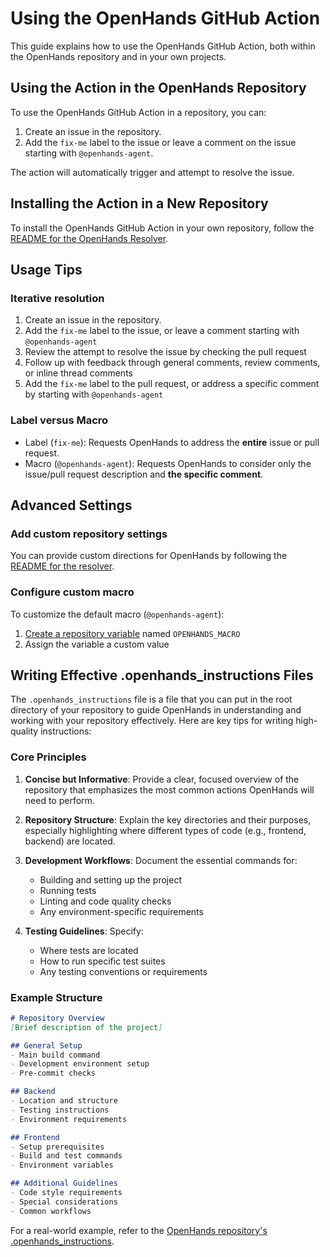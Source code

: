 # Using the OpenHands GitHub Action

This guide explains how to use the OpenHands GitHub Action, both within the OpenHands repository and in your own projects.

## Using the Action in the OpenHands Repository

To use the OpenHands GitHub Action in a repository, you can:

1. Create an issue in the repository.
2. Add the `fix-me` label to the issue or leave a comment on the issue starting with `@openhands-agent`.

The action will automatically trigger and attempt to resolve the issue.

## Installing the Action in a New Repository

To install the OpenHands GitHub Action in your own repository, follow
the [README for the OpenHands Resolver](https://github.com/All-Hands-AI/OpenHands/blob/main/openhands/resolver/README.md).

## Usage Tips

### Iterative resolution

1. Create an issue in the repository.
2. Add the `fix-me` label to the issue, or leave a comment starting with `@openhands-agent`
3. Review the attempt to resolve the issue by checking the pull request
4. Follow up with feedback through general comments, review comments, or inline thread comments
5. Add the `fix-me` label to the pull request, or address a specific comment by starting with `@openhands-agent`

### Label versus Macro

- Label (`fix-me`): Requests OpenHands to address the **entire** issue or pull request.
- Macro (`@openhands-agent`): Requests OpenHands to consider only the issue/pull request description and **the specific comment**.

## Advanced Settings

### Add custom repository settings

You can provide custom directions for OpenHands by following the [README for the resolver](https://github.com/All-Hands-AI/OpenHands/blob/main/openhands/resolver/README.md#providing-custom-instructions).

### Configure custom macro

To customize the default macro (`@openhands-agent`):

1. [Create a repository variable](https://docs.github.com/en/actions/writing-workflows/choosing-what-your-workflow-does/store-information-in-variables#creating-configuration-variables-for-a-repository) named `OPENHANDS_MACRO`
2. Assign the variable a custom value

## Writing Effective .openhands_instructions Files

The `.openhands_instructions` file is a file that you can put in the root directory of your repository to guide OpenHands in understanding and working with your repository effectively. Here are key tips for writing high-quality instructions:

### Core Principles

1. **Concise but Informative**: Provide a clear, focused overview of the repository that emphasizes the most common actions OpenHands will need to perform.

2. **Repository Structure**: Explain the key directories and their purposes, especially highlighting where different types of code (e.g., frontend, backend) are located.

3. **Development Workflows**: Document the essential commands for:
   - Building and setting up the project
   - Running tests
   - Linting and code quality checks
   - Any environment-specific requirements

4. **Testing Guidelines**: Specify:
   - Where tests are located
   - How to run specific test suites
   - Any testing conventions or requirements

### Example Structure

```markdown
# Repository Overview
[Brief description of the project]

## General Setup
- Main build command
- Development environment setup
- Pre-commit checks

## Backend
- Location and structure
- Testing instructions
- Environment requirements

## Frontend
- Setup prerequisites
- Build and test commands
- Environment variables

## Additional Guidelines
- Code style requirements
- Special considerations
- Common workflows
```

For a real-world example, refer to the [OpenHands repository's .openhands_instructions](https://github.com/All-Hands-AI/OpenHands/blob/main/.openhands_instructions).
